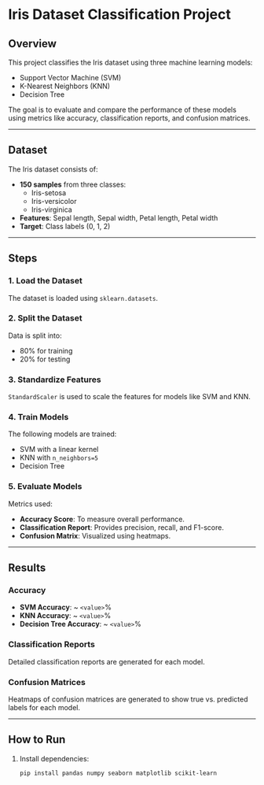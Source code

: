 # Iris Dataset Classification Project

## Overview
This project classifies the Iris dataset using three machine learning models:
- Support Vector Machine (SVM)
- K-Nearest Neighbors (KNN)
- Decision Tree

The goal is to evaluate and compare the performance of these models using metrics like accuracy, classification reports, and confusion matrices.

---

## Dataset
The Iris dataset consists of:
- **150 samples** from three classes:
  - Iris-setosa
  - Iris-versicolor
  - Iris-virginica
- **Features**: Sepal length, Sepal width, Petal length, Petal width
- **Target**: Class labels (0, 1, 2)

---

## Steps

### 1. Load the Dataset
The dataset is loaded using `sklearn.datasets`.

### 2. Split the Dataset
Data is split into:
- 80% for training
- 20% for testing

### 3. Standardize Features
`StandardScaler` is used to scale the features for models like SVM and KNN.

### 4. Train Models
The following models are trained:
- SVM with a linear kernel
- KNN with `n_neighbors=5`
- Decision Tree

### 5. Evaluate Models
Metrics used:
- **Accuracy Score**: To measure overall performance.
- **Classification Report**: Provides precision, recall, and F1-score.
- **Confusion Matrix**: Visualized using heatmaps.

---

## Results

### Accuracy
- **SVM Accuracy**: ~ `<value>`%
- **KNN Accuracy**: ~ `<value>`%
- **Decision Tree Accuracy**: ~ `<value>`%

### Classification Reports
Detailed classification reports are generated for each model.

### Confusion Matrices
Heatmaps of confusion matrices are generated to show true vs. predicted labels for each model.

---

## How to Run

1. Install dependencies:
   ```bash
   pip install pandas numpy seaborn matplotlib scikit-learn
